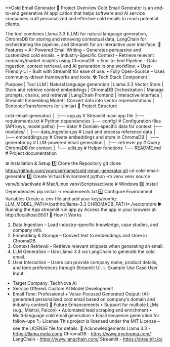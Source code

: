 **Cold Email Generator
📌 Project Overview
Cold Email Generator is an end-to-end generative AI application that helps software and AI service companies craft personalized and effective cold emails to reach potential clients.

The tool combines Llama 3.3 (LLM) for natural language generation, ChromaDB for storing and retrieving contextual data, LangChain for orchestrating the pipeline, and Streamlit for an interactive user interface.
🚀 Features
•	AI-Powered Email Writing – Generates persuasive and customized cold emails.
•	Industry-Specific Context – Retrieve relevant company/market insights using ChromaDB.
•	End-to-End Pipeline – Data ingestion, context retrieval, and AI generation in one workflow.
•	User-Friendly UI – Built with Streamlit for ease of use.
•	Fully Open-Source – Uses community-driven frameworks and tools.
🛠️ Tech Stack
Component | Purpose | Tool
LLM | Natural language generation | Llama 3.3
Vector Store | Store and retrieve context embeddings | ChromaDB
Orchestration | Manage prompts, chains, and retrieval | LangChain
Frontend | Interactive interface | Streamlit
Embedding Model | Convert data into vector representations | SentenceTransformers (or similar)
📂 Project Structure

cold-email-generator/
│
├── app.py                  # Streamlit main app file
├── requirements.txt        # Python dependencies
├── config/                 # Configuration files (API keys, model paths)
├── data/                   # Domain-specific data for context
├── modules/
│   ├── data_ingestion.py   # Load and process reference data
│   ├── embeddings.py       # Create embeddings and store in ChromaDB
│   ├── generator.py        # LLM-powered email generation
│   ├── retriever.py        # Query ChromaDB for context
│   └── utils.py            # Helper functions
└── README.md               # Project documentation

⚙️ Installation & Setup
1️⃣ Clone the Repository
git clone https://github.com/yourusername/cold-email-generator.git
cd cold-email-generator
2️⃣ Create Virtual Environment
python -m venv venv
source venv/bin/activate   # Mac/Linux
venv\Scripts\activate      # Windows
3️⃣ Install Dependencies
pip install -r requirements.txt
4️⃣ Configure Environment Variables
Create a .env file and add your keys/config:
LLM_MODEL_PATH=/path/to/llama-3.3
CHROMADB_PATH=./vectorstore
▶️ Running the App
streamlit run app.py
Access the app in your browser at: http://localhost:8501
📖 How It Works
1.	Data Ingestion – Load industry-specific knowledge, case studies, and company info.
2.	Embedding & Storage – Convert text to embeddings and store in ChromaDB.
3.	Context Retrieval – Retrieve relevant snippets when generating an email.
4.	LLM Generation – Use Llama 3.3 via LangChain to generate the cold email.
5.	User Interaction – Users can provide company name, product details, and tone preferences through Streamlit UI.
💡 Example Use Case
User Input:
- Target Company: TechNova AI
- Service Offered: Custom AI Model Development
- Email Tone: Professional + Value-Focused
Generated Output:
(AI-generated personalized cold email based on company’s domain and industry context)
📌 Future Enhancements
•	Support for multiple LLMs (e.g., Mistral, Falcon)
•	Automated lead scraping and enrichment
•	Multi-language cold email generation
•	Email sequence generation for follow-ups
🏷 License
This project is licensed under the MIT License – see the LICENSE file for details.
🙌 Acknowledgements
Llama 3.3 - https://llama.meta.com/
ChromaDB - https://www.trychroma.com/
LangChain - https://www.langchain.com/
Streamlit - https://streamlit.io/
